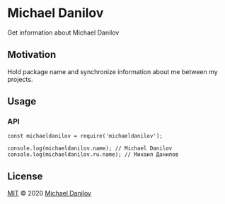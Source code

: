 # Michael Danilov

Get information about Michael Danilov

## Motivation

Hold package name and synchronize information about me between my projects.

## Usage

### API

```
const michaeldanilov = require('michaeldanilov');

console.log(michaeldanilov.name); // Michael Danilov
console.log(michaeldanilov.ru.name); // Михаил Данилов
```

## License

[MIT](https://github.com/MichaelDanilov/node-michaeldanilov/blob/master/license) © 2020 [Michael Danilov](https://danilov.me)

